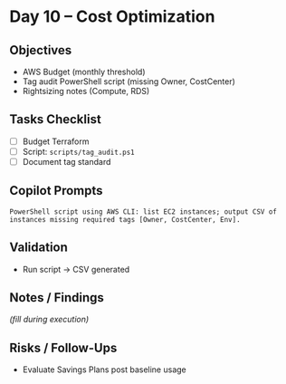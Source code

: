 # Day 10 – Cost Optimization

## Objectives
- AWS Budget (monthly threshold)
- Tag audit PowerShell script (missing Owner, CostCenter)
- Rightsizing notes (Compute, RDS)

## Tasks Checklist
- [ ] Budget Terraform
- [ ] Script: `scripts/tag_audit.ps1`
- [ ] Document tag standard

## Copilot Prompts
```
PowerShell script using AWS CLI: list EC2 instances; output CSV of instances missing required tags [Owner, CostCenter, Env].
```

## Validation
- Run script -> CSV generated

## Notes / Findings
_(fill during execution)_

## Risks / Follow-Ups
- Evaluate Savings Plans post baseline usage
